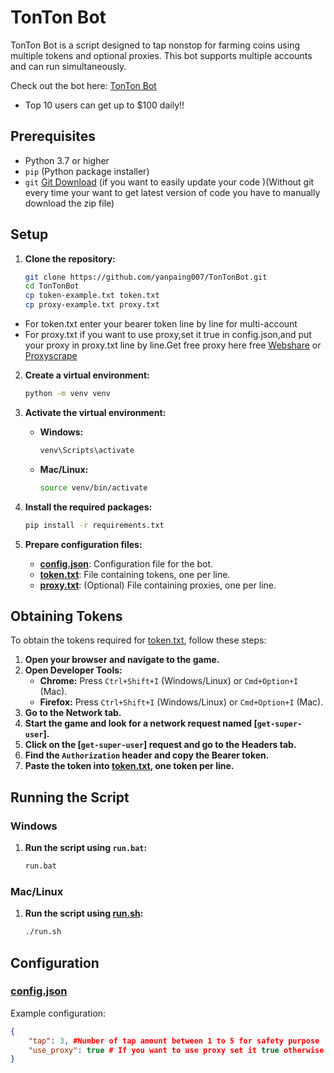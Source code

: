 # TonTon Bot

TonTon Bot is a script designed to tap nonstop for farming coins using multiple tokens and optional proxies. This bot supports multiple accounts and can run simultaneously.

Check out the bot here: [TonTon Bot](https://t.me/tonton_intract_bot?startapp=eyJyZWZlcnJhbENvZGUiOiJ2UHNCWGgiLCJyZWZlcnJhbFNvdXJjZSI6IlRFTEVHUkFNX01JTklfQVBQIiwicmVmZXJyYWxMaW5rIjoiaHR0cHM6Ly93d3cuaW50cmFjdC5pby90bWEvcmV3YXJkcz90YWI9cmVmZXJyYWxzIn0=&text=Check%20out%20this%20awesome%20mini%20app!)
- Top 10 users can get up to $100 daily!!

## Prerequisites

- Python 3.7 or higher
- `pip` (Python package installer)
- `git` [Git Download](https://git-scm.com/downloads) (if you want to easily update your code )(Without git every time your want to get latest version of code you have to manually download the zip file)
## Setup

1. **Clone the repository:**

    ```sh
    git clone https://github.com/yanpaing007/TonTonBot.git
    cd TonTonBot
    cp token-example.txt token.txt
    cp proxy-example.txt proxy.txt
    ```
- For token.txt enter your bearer token line by line for multi-account
- For proxy.txt if you want to use proxy,set it true in config.json,and put your proxy in proxy.txt line by line.Get free proxy here free [Webshare](https://proxy2.webshare.io/) or [Proxyscrape](https://dashboard.proxyscrape.com/)

2. **Create a virtual environment:**

    ```sh
    python -m venv venv
    ```

3. **Activate the virtual environment:**

    - **Windows:**

        ```bat
        venv\Scripts\activate
        ```

    - **Mac/Linux:**

        ```sh
        source venv/bin/activate
        ```

4. **Install the required packages:**

    ```sh
    pip install -r requirements.txt
    ```

5. **Prepare configuration files:**

    - **[config.json](https://github.com/yanpaing007/TonTonBot/blob/main/config.json)**: Configuration file for the bot.
    - **[token.txt](https://github.com/yanpaing007/TonTonBot/blob/main/token-example.txt)**: File containing tokens, one per line.
    - **[proxy.txt](https://github.com/yanpaing007/TonTonBot/blob/main/proxy-example.txt)**: (Optional) File containing proxies, one per line.
## Obtaining Tokens

To obtain the tokens required for [token.txt](https://github.com/yanpaing007/TonTonBot/blob/main/token.txt), follow these steps:

1. **Open your browser and navigate to the game.**
2. **Open Developer Tools:**
    - **Chrome:** Press `Ctrl+Shift+I` (Windows/Linux) or `Cmd+Option+I` (Mac).
    - **Firefox:** Press `Ctrl+Shift+I` (Windows/Linux) or `Cmd+Option+I` (Mac).
3. **Go to the Network tab.**
4. **Start the game and look for a network request named [`get-super-user`].**
5. **Click on the [`get-super-user`] request and go to the Headers tab.**
6. **Find the `Authorization` header and copy the Bearer token.**
7. **Paste the token into [token.txt](), one token per line.**

## Running the Script

### Windows

1. **Run the script using `run.bat`:**

    ```bat
    run.bat
    ```

### Mac/Linux

1. **Run the script using [run.sh]():**

    ```sh
    ./run.sh
    ```

## Configuration

### [config.json](https://github.com/yanpaing007/TonTonBot/blob/main/config.json)

Example configuration:

```json
{
    "tap": 3, #Number of tap amount between 1 to 5 for safety purpose
    "use_proxy": true # If you want to use proxy set it true otherwise false
}
